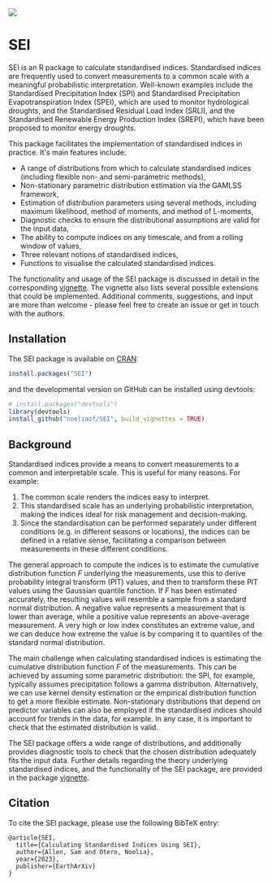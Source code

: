[![](https://cranlogs.r-pkg.org/badges/SEI)](https://cran.r-project.org/package=SEI)

# SEI

SEI is an R package to calculate standardised indices. Standardised indices are frequently used to convert measurements to a common scale with a meaningful probabilistic interpretation. Well-known examples include the Standardised Precipitation Index (SPI) and Standardised Precipitation Evapotranspiration Index (SPEI), which are used to monitor hydrological droughts, and the Standardised Residual Load Index (SRLI), and the Standardised Renewable Energy Production Index (SREPI), which have been proposed to monitor energy droughts.
 
This package facilitates the implementation of standardised indices in practice. It's main features include:
  - A range of distributions from which to calculate standardised indices (including flexible non- and semi-parametric methods),
  - Non-stationary parametric distribution estimation via the GAMLSS framework,
  - Estimation of distribution parameters using several methods, including maximum likelihood, method of moments, and method of L-moments,
  - Diagnostic checks to ensure the distributional assumptions are valid for the input data,
  - The ability to compute indices on any timescale, and from a rolling window of values,
  - Three relevant notions of standardised indices,
  - Functions to visualise the calculated standardised indices.

The functionality and usage of the SEI package is discussed in detail in the corresponding [vignette](https://eartharxiv.org/repository/view/6290/). The vignette also lists several possible extensions that could be implemented. Additional comments, suggestions, and input are more than welcome - please feel free to create an issue or get in touch with the authors.


## Installation

The SEI package is available on [CRAN](https://CRAN.R-project.org/package=SEI):
```r
install.packages("SEI")
```

and the developmental version on GitHub can be installed using devtools:
```r
# install.packages("devtools")
library(devtools)
install_github("noeliaof/SEI", build_vignettes = TRUE)
```


## Background

Standardised indices provide a means to convert measurements to a common and interpretable scale. This is useful for many reasons. For example:
1) The common scale renders the indices easy to interpret. 
2) This standardised scale has an underlying probabilistic interpretation, making the indices ideal for risk management and decision-making. 
3) Since the standardisation can be performed separately under different conditions (e.g. in different seasons or locations), the indices can be defined in a relative sense, facilitating a comparison between measurements in these different conditions. 

The general approach to compute the indices is to estimate the cumulative distribution function $F$ underlying the measurements, use this to derive probability integral transform (PIT) values, and then to transform these PIT values using the Gaussian quantile function. If $F$ has been estimated accurately, the resulting values will resemble a sample from a standard normal distribution. A negative value represents a measurement that is lower than average, while a positive value represents an above-average measurement. A very high or low index constitutes an extreme value, and we can deduce how extreme the value is by comparing it to quantiles of the standard normal distribution. 

The main challenge when calculating standardised indices is estimating the cumulative distribution function $F$ of the measurements. This can be achieved by assuming some parametric distribution: the SPI, for example, typically assumes precipitation follows a gamma distribution. Alternatively, we can use kernel density estimation or the empirical distribution function to get a more flexible estimate. Non-stationary distributions that depend on predictor variables can also be employed if the standardised indices should account for trends in the data, for example. In any case, it is important to check that the estimated distribution is valid. 

The SEI package offers a wide range of distributions, and additionally provides diagnostic tools to check that the chosen distribution adequately fits the input data. Further details regarding the theory underlying standardised indices, and the functionality of the SEI package, are provided in the package [vignette](https://eartharxiv.org/repository/view/6290/).


## Citation

To cite the SEI package, please use the following BibTeX entry:

```
@article{SEI,
  title={Calculating Standardised Indices Using SEI},
  author={Allen, Sam and Otero, Noelia},
  year={2023},
  publisher={EarthArXiv}
}
```
